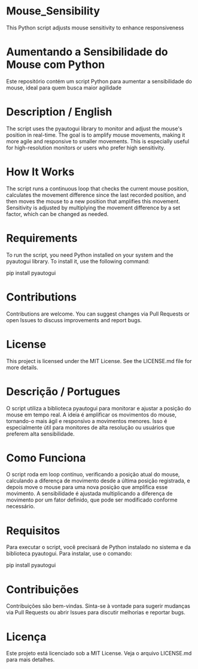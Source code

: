 # Mouse_Sensibility
This Python script adjusts mouse sensitivity to enhance responsiveness 

# Aumentando a Sensibilidade do Mouse com Python
Este repositório contém um script Python para aumentar a sensibilidade do mouse, ideal para quem busca maior agilidade 

#

# Description / English
The script uses the pyautogui library to monitor and adjust the mouse's position in real-time. The goal is to amplify mouse movements, making it more agile and responsive to smaller movements. This is especially useful for high-resolution monitors or users who prefer high sensitivity.

# How It Works
The script runs a continuous loop that checks the current mouse position, calculates the movement difference since the last recorded position, and then moves the mouse to a new position that amplifies this movement. Sensitivity is adjusted by multiplying the movement difference by a set factor, which can be changed as needed.

# Requirements
To run the script, you need Python installed on your system and the pyautogui library. To install it, use the following command:

pip install pyautogui

# Contributions
Contributions are welcome. You can suggest changes via Pull Requests or open Issues to discuss improvements and report bugs.

# License
This project is licensed under the MIT License. See the LICENSE.md file for more details. 

#

# Descrição / Portugues
O script utiliza a biblioteca pyautogui para monitorar e ajustar a posição do mouse em tempo real. A ideia é amplificar os movimentos do mouse, tornando-o mais ágil e responsivo a movimentos menores. Isso é especialmente útil para monitores de alta resolução ou usuários que preferem alta sensibilidade.

# Como Funciona

O script roda em loop contínuo, verificando a posição atual do mouse, calculando a diferença de movimento desde a última posição registrada, e depois move o mouse para uma nova posição que amplifica esse movimento. A sensibilidade é ajustada multiplicando a diferença de movimento por um fator definido, que pode ser modificado conforme necessário.

# Requisitos

Para executar o script, você precisará de Python instalado no sistema e da biblioteca pyautogui. Para instalar, use o comando:

pip install pyautogui

# Contribuições
Contribuições são bem-vindas. Sinta-se à vontade para sugerir mudanças via Pull Requests ou abrir Issues para discutir melhorias e reportar bugs.

# Licença
Este projeto está licenciado sob a MIT License. Veja o arquivo LICENSE.md para mais detalhes.




